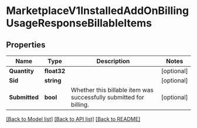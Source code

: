 # MarketplaceV1InstalledAddOnBillingUsageResponseBillableItems

## Properties

Name | Type | Description | Notes
------------ | ------------- | ------------- | -------------
**Quantity** | **float32** |  |[optional] 
**Sid** | **string** |  |[optional] 
**Submitted** | **bool** | Whether this billable item was successfully submitted for billing. |[optional] 

[[Back to Model list]](../README.md#documentation-for-models) [[Back to API list]](../README.md#documentation-for-api-endpoints) [[Back to README]](../README.md)


